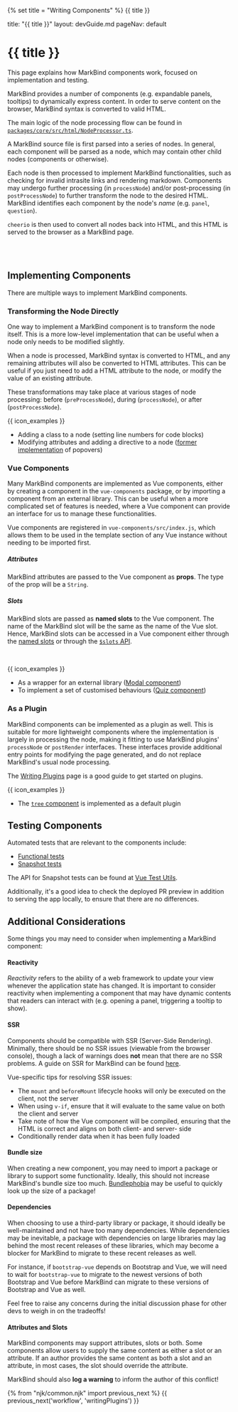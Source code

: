 {% set title = "Writing Components" %}
<span id="title" class="d-none">{{ title }}</span>

<frontmatter>
  title: "{{ title }}"
  layout: devGuide.md
  pageNav: default
</frontmatter>

# {{ title }}

<div class="lead">

This page explains how MarkBind components work, focused on implementation and testing.
</div>

MarkBind provides a number of components (e.g. expandable panels, tooltips) to dynamically express content. 
In order to serve content on the browser, MarkBind syntax is converted to valid HTML.

<panel header="How are components in MarkBind syntax parsed and converted to HTML?">

The main logic of the node processing flow can be found in [`packages/core/src/html/NodeProcessor.ts`](https://github.com/MarkBind/markbind/blob/master/packages/core/src/html/NodeProcessor.ts).

A MarkBind source file is first parsed into a series of 
<popover header=":bulb: What is a _**node**_?" content="A HTML file can be represented as a tree structure called the [DOM](https://www.w3schools.com/js/js_htmldom.asp), comprising HTML elements (or _nodes_).">nodes</popover>.
In general, each component will be parsed as a node, which may contain other child nodes (components or otherwise).

Each node is then processed to implement MarkBind functionalities, such as checking for invalid intrasite links and rendering markdown.
Components may undergo further processing (in `processNode`) and/or post-processing (in `postProcessNode`) to further transform the node to the desired HTML.
MarkBind identifies each component by the node's _name_ (e.g. `panel`, `question`). 

`cheerio` is then used to convert all nodes back into HTML, and this HTML is served to the browser as a MarkBind page.
</panel>

<br>
<br>

## Implementing Components

There are multiple ways to implement MarkBind components.

### Transforming the Node Directly

One way to implement a MarkBind component is to transform the node itself.
This is a more low-level implementation that can be useful when a node only needs to be modified slightly.

When a node is processed, MarkBind syntax is converted to HTML, and any remaining attributes will also be converted to HTML attributes. 
This can be useful if you just need to add a HTML attribute to the node, or modify the value of an existing attribute.

These transformations may take place at various stages of node processing: before (`preProcessNode`), during (`processNode`), or after (`postProcessNode`).

{{ icon_examples }} 
* Adding a class to a node (setting line numbers for code blocks)
* Modifying attributes and adding a directive to a node ([former implementation](https://github.com/MarkBind/markbind/blob/502df135e07baebd9d4eea8ccc0654c990047792/packages/core/src/html/bootstrapVueProcessor.js#L73) of popovers)

</box>

### Vue Components

Many MarkBind components are implemented as Vue components, either by creating a component in the `vue-components` package, or by importing a component from an external library.
This can be useful when a more complicated set of features is needed, where a Vue component can provide an interface for us to manage these functionalities.

Vue components are registered in `vue-components/src/index.js`, which allows them to be used in the template section of any Vue instance without needing to be imported first.

<panel header="How do MarkBind attributes/slots get passed to the Vue component?">

##### <trigger for="pop:markbind-attributes">Attributes</trigger>

MarkBind attributes are passed to the Vue component as **props**. The type of the prop will be a `String`.

##### <trigger for="pop:markbind-slots">Slots</trigger>

MarkBind slots are passed as **named slots** to the Vue component. The name of the MarkBind slot will be the same as the name of the Vue slot.
Hence, MarkBind slots can be accessed in a Vue component either through the [named slots](https://v2.vuejs.org/v2/guide/components-slots.html#Named-Slots) or through the [`$slots` API](https://v2.vuejs.org/v2/api/#vm-slots).
</panel>

<br>

{{ icon_examples }} 
* As a wrapper for an external library ([Modal component](https://github.com/MarkBind/markbind/blob/master/packages/vue-components/src/Modal.vue))
* To implement a set of customised behaviours ([Quiz component](https://github.com/MarkBind/markbind/blob/master/packages/vue-components/src/questions/Quiz.vue))

### As a Plugin

MarkBind components can be implemented as a plugin as well. 
This is suitable for more lightweight components where the implementation is largely in processing the node, making it fitting to use MarkBind plugins' `processNode` or `postRender` interfaces. 
These interfaces provide additional entry points for modifying the page generated, and do not replace MarkBind's usual node processing.

The [Writing Plugins](writingPlugins.html) page is a good guide to get started on plugins.

{{ icon_examples }} 
* The [`tree` component](https://github.com/MarkBind/markbind/blob/master/packages/core/src/plugins/default/markbind-plugin-tree.ts) is implemented as a default plugin

## Testing Components

Automated tests that are relevant to the components include:

* [Functional tests](workflow.html#adding-test-site-content)
* [Snapshot tests](workflow.html#adding-snapshot-tests-for-components)

The API for Snapshot tests can be found at [Vue Test Utils](https://v1.test-utils.vuejs.org/).

Additionally, it's a good idea to check the deployed PR preview in addition to serving the app locally, to ensure that there are no differences.

## Additional Considerations

Some things you may need to consider when implementing a MarkBind component:

#### Reactivity

_Reactivity_ refers to the ability of a web framework to update your view whenever the application state has changed. 
It is important to consider reactivity when implementing a component that may have dynamic contents that readers can interact with (e.g. opening a panel, triggering a tooltip to show).

#### SSR

Components should be compatible with SSR (Server-Side Rendering). 
Minimally, there should be no SSR issues (viewable from the browser console), though a lack of warnings does **not** mean that there are no SSR problems. 
A guide on SSR for MarkBind can be found [here]({{baseUrl}}/devGuide/design/serverSideRendering.html). 

Vue-specific tips for resolving SSR issues:
* The `mount` and `beforeMount` lifecycle hooks will only be executed on the client, not the server
* When using `v-if`, ensure that it will evaluate to the same value on both the client and server 
* Take note of how the Vue component will be compiled, ensuring that the HTML is correct and aligns on both client- and server- side
* Conditionally render data when it has been fully loaded

#### Bundle size

When creating a new component, you may need to import a package or library to support some functionality. 
Ideally, this should not increase MarkBind's bundle size too much.
[Bundlephobia](https://bundlephobia.com/) may be useful to quickly look up the size of a package!

#### Dependencies

When choosing to use a third-party library or package, it should ideally be well-maintained and not have too many dependencies.
While dependencies may be inevitable, a package with dependencies on large libraries may lag behind the most recent releases of these libraries, which may become a blocker for MarkBind to migrate to these recent releases as well.

For instance, if `bootstrap-vue` depends on Bootstrap and Vue, we will need to wait for `bootstrap-vue` to migrate to the newest versions of both Bootstrap and Vue before MarkBind can migrate to these versions of Bootstrap and Vue as well.

<box type="tip" seamless>

Feel free to raise any concerns during the initial discussion phase for other devs to weigh in on the tradeoffs!
</box>

#### Attributes and Slots

MarkBind components may support <popover id="pop:markbind-attributes" header="`header` is an **attribute** here:" content="`<panel header='Hello'></panel>`">attributes</popover>, <popover id="pop:markbind-slots" header="`header` is a **slot** here:" content="`<div slot='header'>Hello</div>`">slots</popover> or both. 
Some components allow users to supply the same content as either a slot or an attribute.
If an author provides the same content as both a slot and an attribute, in most cases, the slot should override the attribute. 

<box type='warning' seamless>

MarkBind should also **log a warning** to inform the author of this conflict!
</box>

{% from "njk/common.njk" import previous_next %}
{{ previous_next('workflow', 'writingPlugins') }}